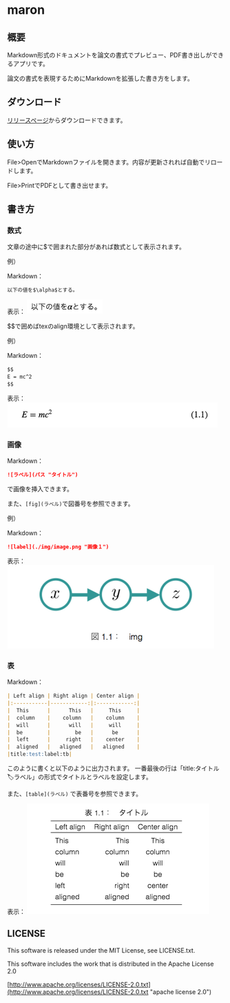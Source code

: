 # maron

## 概要

Markdown形式のドキュメントを論文の書式でプレビュー、PDF書き出しができるアプリです。

論文の書式を表現するためにMarkdownを拡張した書き方をします。

## ダウンロード

[リリースページ](https://github.com/taroc/maron/releases)からダウンロードできます。

## 使い方

File>OpenでMarkdownファイルを開きます。内容が更新されれば自動でリロードします。

File>PrintでPDFとして書き出せます。

## 書き方

### 数式

文章の途中に$で囲まれた部分があれば数式として表示されます。

例）

Markdown：
```md
以下の値を$\alpha$とする。
```

表示：
![数式の例](./document/img/math_inline.png "インライン数式")

$$で囲めばtexのalign環境として表示されます。

例）

Markdown：
```md
$$
E = mc^2
$$
```

表示：
![数式の例](./document/img/math_display.png "数式")

### 画像

Markdown：
```md
![ラベル](パス "タイトル")
```

で画像を挿入できます。

また、```[fig](ラベル)```で図番号を参照できます。

例）

Markdown：
```md
![label](./img/image.png "画像１")
```

表示：
![画像の例](./document/img/image.png "画像")

### 表

Markdown：
```md
| Left align | Right align | Center align |
|:-----------|------------:|:------------:|
|  This      |      This   |     This     |
|  column    |    column   |    column    |
|  will      |      will   |     will     |
|  be        |        be   |      be      |
|  left      |     right   |    center    |
|  aligned   |   aligned   |   aligned    |
|title:test:label:tb|
```

このように書くと以下のように出力されます。
一番最後の行は「title:タイトル:label:ラベル」の形式でタイトルとラベルを設定します。

また、```[table](ラベル)``` で表番号を参照できます。

表示：
![表の例](./document/img/table.png "表")

## LICENSE
This software is released under the MIT License, see LICENSE.txt.

This software includes the work that is distributed in the Apache License 2.0

[http://www.apache.org/licenses/LICENSE-2.0.txt](http://www.apache.org/licenses/LICENSE-2.0.txt "apache license 2.0")
